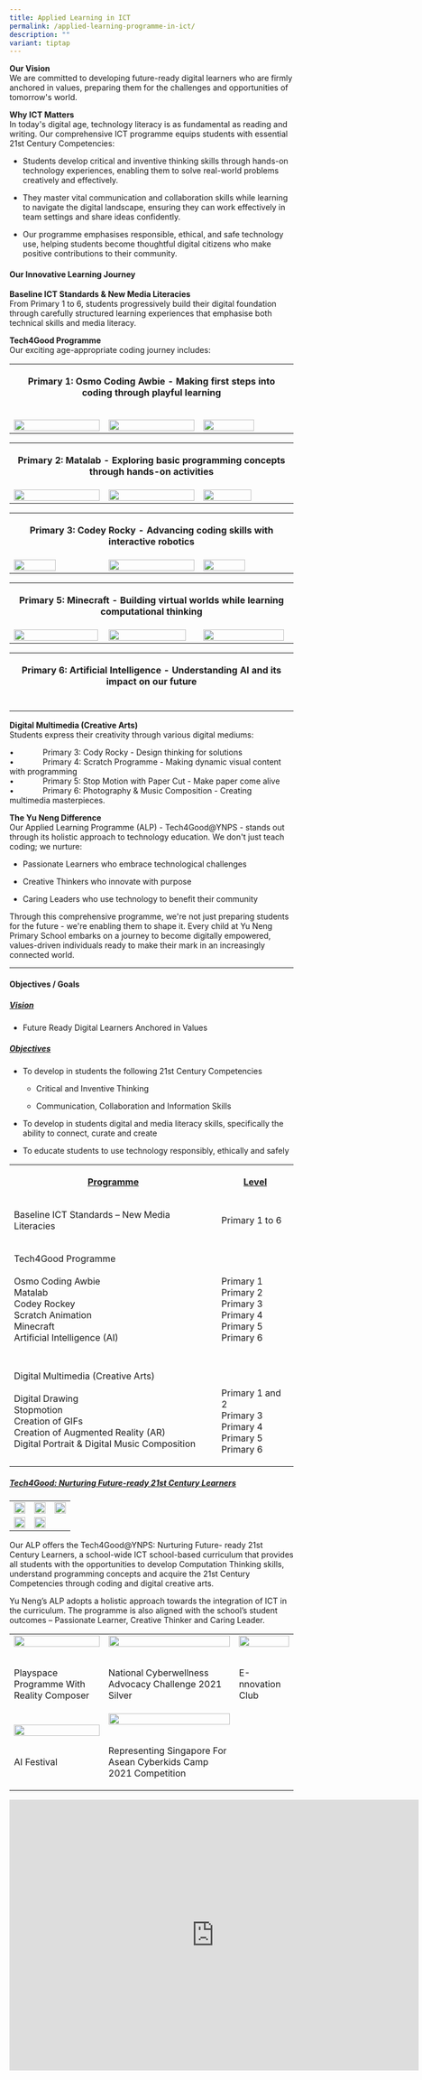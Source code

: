 ```yaml
---
title: Applied Learning in ICT
permalink: /applied-learning-programme-in-ict/
description: ""
variant: tiptap
---
```

<p><strong>Our Vision</strong>
<br>We are committed to developing future-ready digital learners who are firmly
anchored in values, preparing them for the challenges and opportunities
of tomorrow's world.</p>
<p></p>
<p><strong>Why ICT Matters</strong>
<br>In today's digital age, technology literacy is as fundamental as reading
and writing. Our comprehensive ICT programme equips students with essential
21st Century Competencies:</p>
<ul data-tight="true" class="tight">
<li>
<p>Students develop critical and inventive thinking skills through hands-on
technology experiences, enabling them to solve real-world problems creatively
and effectively.</p>
</li>
<li>
<p>They master vital communication and collaboration skills while learning
to navigate the digital landscape, ensuring they can work effectively in
team settings and share ideas confidently.</p>
</li>
<li>
<p>Our programme emphasises responsible, ethical, and safe technology use,
helping students become thoughtful digital citizens who make positive contributions
to their community.</p>
</li>
</ul>
<p></p>
<h4><strong>Our Innovative Learning Journey</strong></h4>
<p><strong>Baseline ICT Standards &amp; New Media Literacies</strong>
<br>From Primary 1 to 6, students progressively build their digital foundation
through carefully structured learning experiences that emphasise both technical
skills and media literacy.</p>
<p><strong>Tech4Good Programme</strong>
<br>Our exciting age-appropriate coding journey includes:</p>
<table style="minWidth: 75px">
<colgroup>
<col>
<col>
<col>
</colgroup>
<tbody>
<tr>
<th rowspan="1" colspan="3">
<p>Primary 1: Osmo Coding Awbie - Making first steps into coding through
playful learning</p>
</th>
</tr>
<tr>
<td rowspan="1" colspan="1">
<p></p>
<div class="isomer-image-wrapper">
<img style="width: 100%" height="auto" width="100%" alt="" src="/images/WhatsApp_Image_2024_04_23_at_2_56_01_PM.jpg">
</div>
</td>
<td rowspan="1" colspan="1">
<p></p>
<div class="isomer-image-wrapper">
<img style="width: 100%" height="auto" width="100%" alt="" src="/images/WhatsApp_Image_2024_04_23_at_10_09_24_AM.jpg">
</div>
</td>
<td rowspan="1" colspan="1">
<p></p>
<div class="isomer-image-wrapper">
<img style="width: 77%;" height="auto" width="100%" alt="" src="/images/WhatsApp_Image_2024_04_23_at_2_56_02_PM__1_.jpg">
</div>
</td>
</tr>
</tbody>
</table>
<p></p>
<table style="minWidth: 75px">
<colgroup>
<col>
<col>
<col>
</colgroup>
<tbody>
<tr>
<th rowspan="1" colspan="3">
<p>Primary 2: Matalab - Exploring basic programming concepts through hands-on
activities</p>
</th>
</tr>
<tr>
<td rowspan="1" colspan="1">
<div class="isomer-image-wrapper">
<img style="width: 100%" height="auto" width="100%" alt="" src="/images/WhatsApp_Image_2024_08_14_at_10_12_12_AM__1_.jpg">
</div>
</td>
<td rowspan="1" colspan="1">
<div class="isomer-image-wrapper">
<img style="width: 100%" height="auto" width="100%" alt="" src="/images/WhatsApp_Image_2024_08_14_at_10_12_13_AM__1_.jpg">
</div>
</td>
<td rowspan="1" colspan="1">
<div class="isomer-image-wrapper">
<img style="width: 75%;" height="auto" width="100%" alt="" src="/images/WhatsApp_Image_2024_08_14_at_10_09_31_AM__23_.jpg">
</div>
</td>
</tr>
</tbody>
</table>
<table style="minWidth: 75px">
<colgroup>
<col>
<col>
<col>
</colgroup>
<tbody>
<tr>
<th rowspan="1" colspan="3">
<p>Primary 3: Codey Rocky - Advancing coding skills with interactive robotics</p>
</th>
</tr>
<tr>
<td rowspan="1" colspan="1">
<div class="isomer-image-wrapper">
<img style="width: 70%;" height="auto" width="100%" alt="" src="/images/IMG_7750.jpg">
</div>
</td>
<td rowspan="1" colspan="1">
<div class="isomer-image-wrapper">
<img style="width: 100%" height="auto" width="100%" alt="" src="/images/IMG_7749.jpg">
</div>
</td>
<td rowspan="1" colspan="1">
<div class="isomer-image-wrapper">
<img style="width: 70%;" height="auto" width="100%" alt="" src="/images/IMG_7737.jpg">
</div>
</td>
</tr>
</tbody>
</table>
<table style="minWidth: 75px">
<colgroup>
<col>
<col>
<col>
</colgroup>
<tbody>
<tr>
<th rowspan="1" colspan="3">
<p>Primary 5: Minecraft - Building virtual worlds while learning computational
thinking</p>
</th>
</tr>
<tr>
<td rowspan="1" colspan="1">
<div class="isomer-image-wrapper">
<img style="width: 99%;" height="auto" width="100%" alt="" src="/images/M3.png">
</div>
</td>
<td rowspan="1" colspan="1">
<div class="isomer-image-wrapper">
<img style="width: 95%;" height="auto" width="100%" alt="" src="/images/m2.png">
</div>
</td>
<td rowspan="1" colspan="1">
<div class="isomer-image-wrapper">
<img style="width: 97%;" height="auto" width="100%" alt="" src="/images/m1.png">
</div>
</td>
</tr>
</tbody>
</table>
<table style="minWidth: 75px">
<colgroup>
<col>
<col>
<col>
</colgroup>
<tbody>
<tr>
<th rowspan="1" colspan="3">
<p>Primary 6: Artificial Intelligence - Understanding AI and its impact on
our future</p>
</th>
</tr>
<tr>
<td rowspan="1" colspan="1">
<p></p>
</td>
<td rowspan="1" colspan="1">
<p></p>
</td>
<td rowspan="1" colspan="1">
<p></p>
</td>
</tr>
</tbody>
</table>
<p></p>
<p><strong>Digital Multimedia (Creative Arts)</strong>
<br>Students express their creativity through various digital mediums:</p>
<p>•&nbsp;&nbsp;&nbsp;&nbsp;&nbsp;&nbsp;&nbsp;&nbsp;&nbsp;&nbsp;&nbsp;&nbsp;
Primary 3: Cody Rocky - Design thinking for solutions
<br>•&nbsp;&nbsp;&nbsp;&nbsp;&nbsp;&nbsp;&nbsp;&nbsp;&nbsp;&nbsp;&nbsp;&nbsp;
Primary 4: Scratch Programme - Making dynamic visual content with programming
<br>•&nbsp;&nbsp;&nbsp;&nbsp;&nbsp;&nbsp;&nbsp;&nbsp;&nbsp;&nbsp;&nbsp;&nbsp;
Primary 5: Stop Motion with Paper Cut - Make paper come alive
<br>•&nbsp;&nbsp;&nbsp;&nbsp;&nbsp;&nbsp;&nbsp;&nbsp;&nbsp;&nbsp;&nbsp;&nbsp;
Primary 6: Photography &amp; Music Composition - Creating multimedia masterpieces.</p>
<p></p>
<p><strong>The Yu Neng Difference</strong>
<br>Our Applied Learning Programme (ALP) - Tech4Good@YNPS - stands out through
its holistic approach to technology education. We don't just teach coding;
we nurture:</p>
<ul data-tight="true" class="tight">
<li>
<p>Passionate Learners who embrace technological challenges</p>
</li>
<li>
<p>Creative Thinkers who innovate with purpose</p>
</li>
<li>
<p>Caring Leaders who use technology to benefit their community</p>
</li>
</ul>
<p>Through this comprehensive programme, we're not just preparing students
for the future - we're enabling them to shape it. Every child at Yu Neng
Primary School embarks on a journey to become digitally empowered, values-driven
individuals ready to make their mark in an increasingly connected world.</p>
<hr>
<p></p>
<h4>Objectives / Goals</h4>
<h5><u>Vision</u></h5>
<ul data-tight="true" class="tight">
<li>
<p>Future Ready Digital Learners Anchored in Values</p>
</li>
</ul>
<h5><u>Objectives</u></h5>
<ul data-tight="true" class="tight">
<li>
<p>To develop in students the following 21st&nbsp;Century Competencies</p>
<ul data-tight="true" class="tight">
<li>
<p>Critical and Inventive Thinking</p>
</li>
<li>
<p>Communication, Collaboration and Information Skills</p>
</li>
</ul>
</li>
<li>
<p>To develop in students digital and media literacy skills, specifically
the ability to connect, curate and create</p>
</li>
<li>
<p>To educate students to use technology responsibly, ethically and safely</p>
</li>
</ul>
<table style="minWidth: 50px">
<colgroup>
<col>
<col>
</colgroup>
<tbody>
<tr>
<th rowspan="1" colspan="1">
<p><u>Programme</u>
</p>
</th>
<th rowspan="1" colspan="1">
<p><u>Level</u>
</p>
</th>
</tr>
<tr>
<td rowspan="1" colspan="1">
<p>Baseline ICT Standards – New Media Literacies</p>
</td>
<td rowspan="1" colspan="1">
<p>Primary 1 to 6</p>
</td>
</tr>
<tr>
<td rowspan="1" colspan="1">
<p>Tech4Good Programme
<br>
<br>Osmo Coding Awbie
<br>Matalab
<br>Codey Rockey
<br>Scratch Animation
<br>Minecraft
<br>Artificial Intelligence (AI)</p>
</td>
<td rowspan="1" colspan="1">
<p>
<br>
<br>Primary 1
<br>Primary 2
<br>Primary 3
<br>Primary 4
<br>Primary 5
<br>Primary 6</p>
</td>
</tr>
<tr>
<td rowspan="1" colspan="1">
<p>Digital Multimedia (Creative Arts)
<br>
<br>Digital Drawing
<br>Stopmotion
<br>Creation of GIFs
<br>Creation of Augmented Reality (AR)
<br>Digital Portrait &amp; Digital Music Composition</p>
</td>
<td rowspan="1" colspan="1">
<p>
<br>
<br>Primary 1 and 2
<br>Primary 3
<br>Primary 4
<br>Primary 5
<br>Primary 6</p>
</td>
</tr>
</tbody>
</table>
<h5><u>Tech4Good: Nurturing Future-ready 21st Century Learners</u></h5>
<table style="minWidth: 75px">
<colgroup>
<col>
<col>
<col>
</colgroup>
<tbody>
<tr>
<td rowspan="1" colspan="1">
<div class="isomer-image-wrapper">
<img style="width: 100%" height="auto" width="100%" src="/images/scratch3.jpg">
</div>
</td>
<td rowspan="1" colspan="1">
<div class="isomer-image-wrapper">
<img style="width: 100%" height="auto" width="100%" src="/images/scratch2.jpg">
</div>
</td>
<td rowspan="1" colspan="1">
<div class="isomer-image-wrapper">
<img style="width: 100%" height="auto" width="100%" src="/images/scratch1.jpg">
</div>
</td>
</tr>
<tr>
<td rowspan="1" colspan="1">
<div class="isomer-image-wrapper">
<img style="width: 100%" height="auto" width="100%" src="/images/codeyrocky2.jpg">
</div>
</td>
<td rowspan="1" colspan="1">
<div class="isomer-image-wrapper">
<img style="width: 100%" height="auto" width="100%" src="/images/1-768x1024.jpg">
</div>
</td>
<td rowspan="1" colspan="1">
<p></p>
</td>
</tr>
</tbody>
</table>
<p>Our ALP offers the Tech4Good@YNPS: Nurturing Future- ready 21st Century
Learners, a school-wide ICT school-based curriculum that provides all students
with the opportunities to develop Computation Thinking skills, understand
programming concepts and acquire the 21st Century Competencies through
coding and digital creative arts.</p>
<p>Yu Neng’s ALP adopts a holistic approach towards the integration of ICT
in the curriculum. The programme is also aligned with the school’s student
outcomes – Passionate Learner, Creative Thinker and Caring Leader.</p>
<table style="minWidth: 75px">
<colgroup>
<col>
<col>
<col>
</colgroup>
<tbody>
<tr>
<td rowspan="1" colspan="1">
<div class="isomer-image-wrapper">
<img style="width: 100%" height="auto" width="100%" src="/images/Playspace-Programme-with-Reality-Composer-300x231.png">
</div>
<p>
<br>Playspace Programme With Reality Composer</p>
</td>
<td rowspan="1" colspan="1">
<div class="isomer-image-wrapper">
<img style="width: 100%" height="auto" width="100%" src="/images/National-CyberWellness-Advocacy-Challenge-2021-Silver-300x206.png">
</div>
<p>
<br>National Cyberwellness Advocacy Challenge 2021 Silver</p>
</td>
<td rowspan="1" colspan="1">
<div class="isomer-image-wrapper">
<img style="width: 100%" height="auto" width="100%" src="/images/0d2447a2-ebfb-41b3-9f8a-defd6a6f32d3-1-300x182.jpg">
</div>
<p>
<br>E-nnovation Club</p>
</td>
</tr>
<tr>
<td rowspan="1" colspan="1">
<div class="isomer-image-wrapper">
<img style="width: 100%" height="auto" width="100%" src="/images/695d074f-bccd-4c17-9d3c-88bfe6dfec5a-300x225.jpg">
</div>
<p>
<br>AI Festival</p>
</td>
<td rowspan="1" colspan="1">
<div class="isomer-image-wrapper">
<img style="width: 100%" height="auto" width="100%" src="/images/Representing-Singapore-for-ASEAN-CyberKids-Camp-2021-Competition-300x231.png">
</div>
<p>
<br>Representing Singapore For Asean Cyberkids Camp 2021 Competition</p>
</td>
<td rowspan="1" colspan="1">
<p></p>
</td>
</tr>
</tbody>
</table>
<div class="iframe-wrapper">
<iframe height="480" width="726" allowfullscreen="true" frameborder="0" src="https://www.youtube.com/embed/XIDLeSyTdZs"></iframe>
</div>
<p></p>